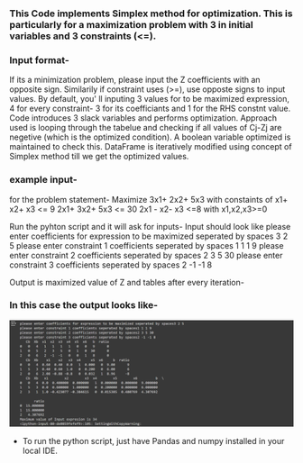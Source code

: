 ### This Code implements Simplex method for optimization. This is particularly for a maximization problem with 3 in initial variables and 3 constraints (<=).
### Input format-
If its a minimization problem, please input the Z coefficients with an opposite sign. Similarily if constraint uses (>=), use opposte signs to input values.
By default, you' ll inputing 3 values for to be maximized expression, 4 for every constraint- 3 for its coefficiants and 1 for the RHS constnt value.
Code introduces 3 slack variables and performs optimization. Approach used is looping through the tabelue and checking if all values of Cj-Zj are negetive (which is the optimized condition). A boolean variable optimized is maintained to check this. DataFrame is iteratively modified using concept of Simplex method till we get the optimized values.

### example input- 
for the problem statement-
Maximize 3x1+ 2x2+ 5x3 with constaints of 
x1+ x2+ x3 <= 9
2x1+ 3x2+ 5x3 <= 30
2x1 - x2- x3 <=8
with x1,x2,x3>=0

Run the pyhton script and it will ask for inputs-
Input should look like
please enter coefficients for expression to be maximized seperated by spaces 3 2 5
please enter constraint 1 coefficients seperated by spaces 1 1 1 9
please enter constraint 2 coefficients seperated by spaces 2 3 5 30
please enter constraint 3 coefficients seperated by spaces 2 -1 -1 8

Output is maximized value of Z and tables after every iteration-

### In this case the output looks like-

![Alt text](https://github.com/ShahuPatil07/Attacking-LLMs-with-Projected-Gradient-Descent/blob/main/Assignment-1/Screenshot%20(87).png)


* To run the python script, just have Pandas and numpy installed in your local IDE.
